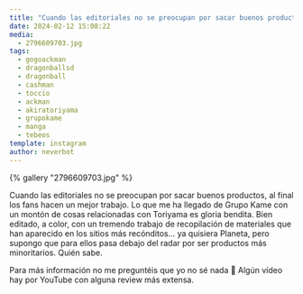```yaml
---
title: "Cuando las editoriales no se preocupan por sacar buenos productos, al final los fans hacen un mejor trabajo"
date: 2024-02-12 15:08:22
media: 
  - 2796609703.jpg
tags: 
  - gogoackman
  - dragonballsd
  - dragonball
  - cashman
  - toccio
  - ackman
  - akiratoriyama
  - grupokame
  - manga
  - tebeos
template: instagram
author: neverbot
---
```


{% gallery "2796609703.jpg" %}

Cuando las editoriales no se preocupan por sacar buenos productos, al final los fans hacen un mejor trabajo. Lo que me ha llegado de Grupo Kame con un montón de cosas relacionadas con Toriyama es gloria bendita. Bien editado, a color, con un tremendo trabajo de recopilación de materiales que han aparecido en los sitios más recónditos... ya quisiera Planeta, pero supongo que para ellos pasa debajo del radar por ser productos más minoritarios. Quién sabe.

Para más información no me preguntéis que yo no sé nada 🤪 Algún vídeo hay por YouTube con alguna review más extensa.
